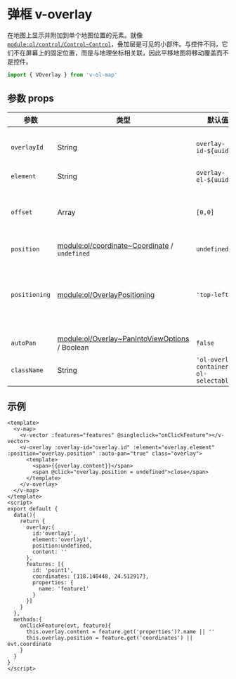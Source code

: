 # 弹框 v-overlay

在地图上显示并附加到单个地图位置的元素。就像[`module:ol/control/Control~Control`](https://openlayers.org/en/latest/apidoc/module-ol_control_Control-Control.html)，叠加层是可见的小部件。与控件不同，它们不在屏幕上的固定位置，而是与地理坐标相关联，因此平移地图将移动覆盖而不是控件。


```javascript
import { VOverlay } from 'v-ol-map'
```

## 参数 props

| 参数            | 类型                                                                                                                                   | 默认值                                    | 描述                                                                                                                                                                                              |
|---------------|--------------------------------------------------------------------------------------------------------------------------------------|----------------------------------------|-------------------------------------------------------------------------------------------------------------------------------------------------------------------------------------------------|
| `overlayId`   | String                                                                                                                               | `overlay-id-${uuid()}`                 | 设置 overlay id。 overlay id 可以与该[`module:ol/Map~Map#getOverlayById`](https://openlayers.org/en/latest/apidoc/module-ol_Map-Map.html#getOverlayById)方法一起使用。                                        |
| `element`     | String                                                                                                                               | `overlay-el-${uuid()}`                 | overlay元素。                                                                                                                                                                                      |
| `offset`      | Array                                                                                                                                | `[0,0]`                                | 定位overlay时使用的像素偏移量。数组中的第一个元素是水平偏移量。正值将覆盖向右移动。数组中的第二个元素是垂直偏移量。正值会使叠加层向下移动。                                                                                                                       |
| `position`    | [module:ol/coordinate~Coordinate](https://openlayers.org/en/latest/apidoc/module-ol_coordinate.html#~Coordinate) / `undefined`       | `undefined`                            | 地图投影中的overlay位置。                                                                                                                                                                                |
| `positioning` | [module:ol/OverlayPositioning](https://openlayers.org/en/latest/apidoc/module-ol_OverlayPositioning.html)                            | `'top-left'`                           | 定义overlay相对于其`position`属性的实际定位方式。可能的值为`'bottom-left'`, `'bottom-center'`, `'bottom-right'`, `'center-left'`, `'center-center'`, `'center-right'`, `'top-left'`, `'top-center'`, 和`'top-right'`。 |
| `autoPan`     | [module:ol/Overlay~PanIntoViewOptions](https://openlayers.org/en/latest/apidoc/module-ol_Overlay.html#~PanIntoViewOptions) / Boolean | `false`                                | 调用时平移地图 `setPosition`，使overlay在当前视口中完全可见                                                                                                                                                        |
| `className`   | String                                                                                                                               | `'ol-overlay-container ol-selectable'` | CSS 类名。                                                                                                                                                                                         |


## 示例

```vue
<template>
  <v-map>
    <v-vector :features="features" @singleclick="onClickFeature"></v-vector>
    <v-overlay :overlay-id="overlay.id" :element="overlay.element" :position="overlay.position" :auto-pan="true" class="overlay">
      <template>
        <span>{{overlay.content}}</span>
        <span @click="overlay.position = undefined">close</span>
      </template>
    </v-overlay>
  </v-map>
</template>
<script>
export default {
  data(){
    return {
      overlay:{
        id:'overlay1',
        element:'overlay1',
        position:undefined,
        content: ''
      },
      features: [{
        id: 'point1',
        coordinates: [118.140448, 24.512917],
        properties: {
          name: 'feature1'
        }
      }]
    }
  },
  methods:{
    onClickFeature(evt, feature){
      this.overlay.content = feature.get('properties')?.name || ''
      this.overlay.position = feature.get('coordinates') || evt.coordinate
    }
  }
}
</script>	
```

